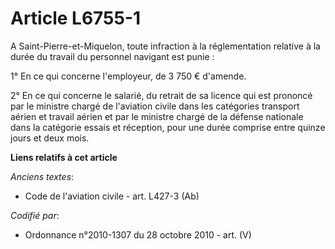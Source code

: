 # Article L6755-1

A Saint-Pierre-et-Miquelon, toute infraction à la réglementation relative à la durée du travail du personnel navigant est
punie :

1° En ce qui concerne l'employeur, de 3 750 € d'amende.

2° En ce qui concerne le salarié, du retrait de sa licence qui est prononcé par le ministre chargé de l'aviation civile dans
les catégories transport aérien et travail aérien et par le ministre chargé de la défense nationale dans la catégorie essais
et réception, pour une durée comprise entre quinze jours et deux mois.

**Liens relatifs à cet article**

_Anciens textes_:

  - Code de l'aviation civile - art. L427-3 (Ab)

_Codifié par_:

  - Ordonnance n°2010-1307 du 28 octobre 2010 - art. (V)
